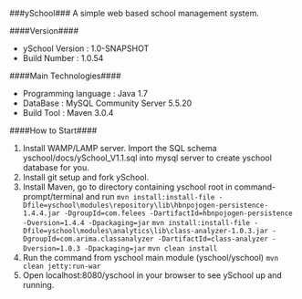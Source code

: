 ###ySchool###
A simple web based school management system.

####Version####

* ySchool Version : 1.0-SNAPSHOT
* Build Number   : 1.0.54

####Main Technologies####

* Programming language    : Java 1.7
* DataBase                : MySQL Community Server 5.5.20
* Build Tool              : Maven 3.0.4


####How to Start####

1. Install WAMP/LAMP server.
   Import the SQL schema yschool/docs/ySchool_V1.1.sql into mysql server to create yschool database for you.
2. Install git setup and fork ySchool.
3. Install Maven, go to directory containing yschool root in command-prompt/terminal and run
   ```mvn install:install-file -Dfile=yschool\modules\repository\lib\hbnpojogen-persistence-1.4.4.jar -DgroupId=com.felees -DartifactId=hbnpojogen-persistence -Dversion=1.4.4 -Dpackaging=jar```
   ```mvn install:install-file -Dfile=yschool\modules\analytics\lib\class-analyzer-1.0.3.jar -DgroupId=com.arima.classanalyzer -DartifactId=class-analyzer -Dversion=1.0.3 -Dpackaging=jar```
   ```mvn clean install```
4. Run the command from yschool main module (yschool/yschool)
   ```mvn clean jetty:run-war``` 
5. Open localhost:8080/yschool in your browser to see ySchool up and running.
